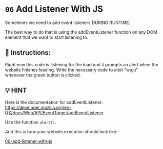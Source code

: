 # `06` Add Listener With JS

Sometimes we need to add event listeners DURING RUNTIME.

The best way to do that is using the addEventListener function on any DOM element that we want to start listening to.

## 📝 Instructions:
Right now this code is listening for the load and it prompts an alert when the website finishes loading. Write the necessary code to alert "wuju" whenever the green button is clicked.

## 💡 HINT
Here is the documentation for addEventListener: https://developer.mozilla.org/en-US/docs/Web/API/EventTarget/addEventListener

Use the function `alert()`.

And this is how your website execution should look like:

[06-add-listener-with-js](https://github.com/4GeeksAcademy/javascript-events-tutorial-exercises/blob/master/.breathecode/assets/a1mgdPD.gif?raw=true)
